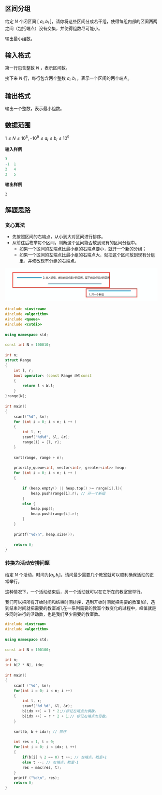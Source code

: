 ## 区间分组
给定 $N$ 个闭区间 [ $a_i, b_i$ ]，请你将这些区间分成若干组，使得每组内部的区间两两之间（包括端点）没有交集，并使得组数尽可能小。

输出最小组数。

## 输入格式
第一行包含整数 $N$ ，表示区间数。

接下来 $N$ 行，每行包含两个整数 $a_i, b_i$ ，表示一个区间的两个端点。

## 输出格式
输出一个整数，表示最小组数。

## 数据范围
$1≤N≤10^5,−10^9≤a_i≤b_i≤10^9$

**输入样例**
```r
3
-1  1
2   4
3   5
```
**输出样例**
```
2
```

## 解题思路
### 贪心算法
- 先按照区间的右端点，从小到大对区间进行排序。
- 从前往后枚举每个区间，判断这个区间能否放到现有的区间分组中。
    - 如果一个区间的左端点比最小组的右端点要小，就开一个新的分组；
    - 如果一个区间的左端点比最小组的右端点大，就把这个区间放到现有分组里，并修改现有分组的右端点。
  
![Alt text](../images/区间分组.png "")

```cpp
#include <iostream>
#include <algorithm>
#include <queue>
#include <cstdio>

using namespace std;

const int N = 100010;

int n;
struct Range
{
    int l, r;
    bool operator< (const Range &W)const
    {
        return l < W.l;
    }
}range[N];

int main()
{
    scanf("%d", &n);
    for (int i = 0; i < n; i ++ )
    {
        int l, r;
        scanf("%d%d", &l, &r);
        range[i] = {l, r};
    }

    sort(range, range + n);

    priority_queue<int, vector<int>, greater<int>> heap;
    for (int i = 0; i < n; i ++ )
    {

        if (heap.empty() || heap.top() >= range[i].l){
            heap.push(range[i].r); // 开一个新组
        }
        else {
            heap.pop(); 
            heap.push(range[i].r);
        }
    }

    printf("%d\n", heap.size());

    return 0;
}


```

### 转换为活动安排问题
给定 $N$ 个活动，时间为[$a_i, b_i$]，请问最少需要几个教室就可以顺利确保活动的正常举行。

这种情况下，一个活动结束后，另一个活动就可以在它所在的教室里举行。

我们可以把所有开始时间和结束时间排序，遇到开始时间就把需要的教室加1，遇到结束时间就把需要的教室减1,在一系列需要的教室个数变化的过程中，峰值就是多同时进行的活动数，也是我们至少需要的教室数。

```cpp
#include <iostream>
#include <algorithm>

using namespace std;

const int N = 100100;

int n;
int b[2 * N], idx;

int main()
{
    scanf ("%d", &n);
    for(int i = 0; i < n; i ++)
    {
        int l, r;
        scanf("%d %d", &l, &r);
        b[idx ++] = l * 2;//标记左端点为偶数。
        b[idx ++] = r * 2 + 1;// 标记右端点为奇数。
    }

    sort(b, b + idx); // 排序

    int res = 1, t = 0;
    for(int i = 0; i < idx; i ++)
    {
        if(b[i] % 2 == 0) t ++; // 左端点，教室+1
        else t --; // 右端点，教室-1
        res = max(res, t);
    }
    printf ("%d\n", res);
    return 0;
}
```